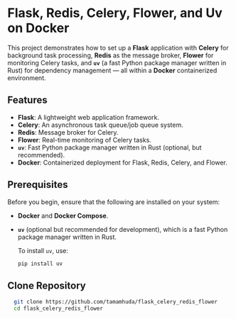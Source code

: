 # Flask, Redis, Celery, Flower, and Uv on Docker

This project demonstrates how to set up a **Flask** application with **Celery** for background task processing, **Redis** as the message broker, **Flower** for monitoring Celery tasks, and **`uv`** (a fast Python package manager written in Rust) for dependency management — all within a **Docker** containerized environment.

## Features

- **Flask**: A lightweight web application framework.
- **Celery**: An asynchronous task queue/job queue system.
- **Redis**: Message broker for Celery.
- **Flower**: Real-time monitoring of Celery tasks.
- **`uv`**: Fast Python package manager written in Rust (optional, but recommended).
- **Docker**: Containerized deployment for Flask, Redis, Celery, and Flower.

## Prerequisites

Before you begin, ensure that the following are installed on your system:

- **Docker** and **Docker Compose**.
- **`uv`** (optional but recommended for development), which is a fast Python package manager written in Rust.
  
  To install `uv`, use:

  ```bash
  pip install uv

## Clone Repository
```bash
  git clone https://github.com/tamamhuda/flask_celery_redis_flower
  cd flask_celery_redis_flower

